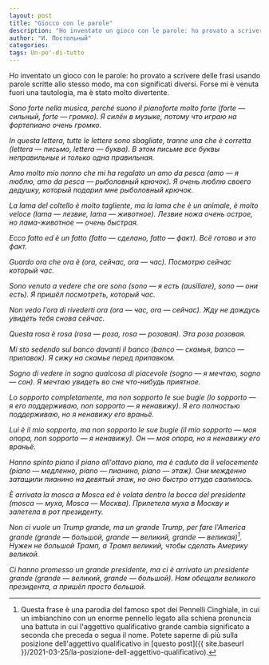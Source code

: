 ```yaml
---
layout: post
title: "Giocco con le parole"
description: "Ho inventato un gioco con le parole: ho provato a scrivere delle frasi usando parole scritte allo stesso modo, ma con significati diversi. Forse mi è venuta fuori una tautologia, ma è stato molto divertente."
author: "И. Постольный"
categories:
tags: Un-po'-di-tutto
---
```


Ho inventato un gioco con le parole: ho provato a scrivere delle frasi usando parole scritte allo stesso modo, ma con significati diversi. Forse mi è venuta fuori una tautologia, ma è stato molto divertente.

_Sono forte nella musica, perché suono il pianoforte molto forte (forte — сильный, forte — громко). Я силён в музыке, потому что играю на фортепиано очень громко._

_In questa lettera, tutte le lettere sono sbagliate, tranne una che è corretta (lettera — письмо, lettera — буква). В этом письме все буквы неправильные и только одна правильная._

_Amo molto mio nonno che mi ha regalato un amo da pesca (amo — я люблю, amo da pesca — рыболовный крючок). Я очень люблю своего дедушку, который подарил мне рыболовный крючок._

_La lama del coltello è molto tagliente, ma la lama che è un animale, è molto veloce (lama — лезвие, lama — животное). Лезвие ножа очень острое, но лама-животное — очень быстрая._

_Ecco fatto ed è un fatto (fatto — сделано, fatto — факт). Всё готово и это факт._

_Guardo ora che ora è (ora, сейчас, ora — час). Посмотрю сейчас который час._

_Sono venuto a vedere che ore sono (sono — я есть (ausiliare), sono — они есть). Я пришёл посмотреть, который час._

_Non vedo l'ora di rivederti ora (ora — час, ora — сейчас). Жду не дождусь увидеть тебя снова сейчас._

_Questa rosa è rosa (rosa — роза, rosa — розовая). Эта роза розовая._

_Mi sto sedendo sul banco davanti il banco (banco — скамья, banco — прилавок). Я сижу на скамье перед прилавком._

_Sogno di vedere in sogno qualcosa di piacevole (sogno — я мечтаю, sogno — сон). Я мечтаю увидеть во сне что-нибудь приятное._

_Lo sopporto completamente, ma non sopporto le sue bugie (lo sopporto — я его поддерживаю, non sopporto — я ненавижу). Я его полностью поддерживаю, но я ненавижу его враньё._

_Lui è il mio sopporto, ma non sopporto le sue bugie (il mio sopporto — моя опора, non sopporto — я ненавижу). Он — моя опора, но я ненавижу его враньё._

_Hanno spinto piano il piano all'ottavo piano, ma è caduto da lì velocemente (piano — медленно, piano — пианино, piano — этаж). Они межденно затащили пианино на девятый этаж, но оно быстро оттуда свалилось._

_È arrivata la mosca a Mosca ed è volata dentro la bocca del presidente (mosca — муха, Mosca — Москва). Прилетела муха в Москву и залетела в рот президенту._

_Non ci vuole un Trump grande, ma un grande Trump, per fare l'America grande (grande — большой, grande — великий, grande — великая)[^1]. Нужен не большой Трамп, а Трамп великий, чтобы сделать Америку великой._

_Ci hanno promesso un grande presidente, ma ci è arrivato un presidente grande (grande — великий, grande — большой). Нам обещали великого президента, а пришёл просто большой._

[^1]: Questa frase è una parodia del famoso spot dei Pennelli Cinghiale, in cui un imbianchino con un enorme pennello legato alla schiena pronuncia una battuta in cui l'aggettivo qualificativo grande cambia significato a seconda che preceda o segua il nome. Potete saperne di più sulla posizione dell'aggettivo qualificativo in [questo post]({{ site.baseurl }}/2021-03-25/la-posizione-dell-aggettivo-qualificativo).